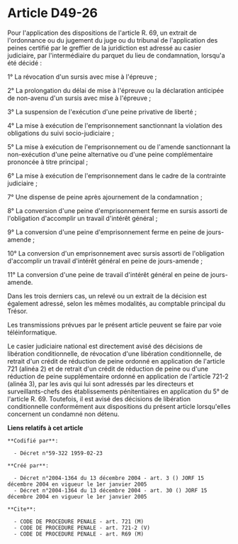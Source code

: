 # Article D49-26

Pour l'application des dispositions de l'article R. 69, un extrait de l'ordonnance ou du jugement du juge ou du tribunal de
l'application des peines certifié par le greffier de la juridiction est adressé au casier judiciaire, par l'intermédiaire du
parquet du lieu de condamnation, lorsqu'a été décidé :

1° La révocation d'un sursis avec mise à l'épreuve ;

2° La prolongation du délai de mise à l'épreuve ou la déclaration anticipée de non-avenu d'un sursis avec mise à l'épreuve ;

3° La suspension de l'exécution d'une peine privative de liberté ;

4° La mise à exécution de l'emprisonnement sanctionnant la violation des obligations du suivi socio-judiciaire ;

5° La mise à exécution de l'emprisonnement ou de l'amende sanctionnant la non-exécution d'une peine alternative ou d'une
peine complémentaire prononcée à titre principal ;

6° La mise à exécution de l'emprisonnement dans le cadre de la contrainte judiciaire ;

7° Une dispense de peine après ajournement de la condamnation ;

8° La conversion d'une peine d'emprisonnement ferme en sursis assorti de l'obligation d'accomplir un travail d'intérêt
général ;

9° La conversion d'une peine d'emprisonnement ferme en peine de jours-amende ;

10° La conversion d'un emprisonnement avec sursis assorti de l'obligation d'accomplir un travail d'intérêt général en peine
de jours-amende ;

11° La conversion d'une peine de travail d'intérêt général en peine de jours-amende.

Dans les trois derniers cas, un relevé ou un extrait de la décision est également adressé, selon les mêmes modalités, au
comptable principal du Trésor.

Les transmissions prévues par le présent article peuvent se faire par voie téléinformatique.

Le casier judiciaire national est directement avisé des décisions de libération conditionnelle, de révocation d'une
libération conditionnelle, de retrait d'un crédit de réduction de peine ordonné en application de l'article 721 (alinéa 2) et
de retrait d'un crédit de réduction de peine ou d'une réduction de peine supplémentaire ordonné en application de l'article
721-2 (alinéa 3), par les avis qui lui sont adressés par les directeurs et surveillants-chefs des établissements
pénitentiaires en application du 5° de l'article R. 69. Toutefois, il est avisé des décisions de libération conditionnelle
conformément aux dispositions du présent article lorsqu'elles concernent un condamné non détenu.

**Liens relatifs à cet article**

	**Codifié par**:

	  - Décret n°59-322 1959-02-23

	**Créé par**:

	  - Décret n°2004-1364 du 13 décembre 2004 - art. 3 () JORF 15 décembre 2004 en vigueur le 1er janvier 2005
	  - Décret n°2004-1364 du 13 décembre 2004 - art. 30 () JORF 15 décembre 2004 en vigueur le 1er janvier 2005

	**Cite**:

	  - CODE DE PROCEDURE PENALE - art. 721 (M)
	  - CODE DE PROCEDURE PENALE - art. 721-2 (V)
	  - CODE DE PROCEDURE PENALE - art. R69 (M)
